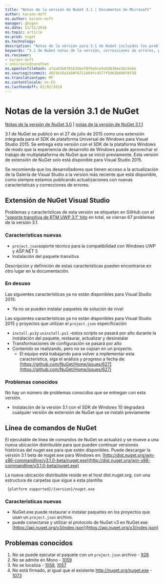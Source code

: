 ```yaml
---
title: "Notas de la versión de NuGet 3.1 | Documentos de Microsoft"
author: karann-msft
ms.author: karann-msft
manager: ghogen
ms.date: 11/11/2016
ms.topic: article
ms.prod: nuget
ms.technology: 
description: "Notas de la versión para 3.1 de NuGet incluidos los problemas conocidos, correcciones de errores, las funciones agregadas y dcr."
keywords: "3.1 de NuGet notas de la versión, correcciones de errores, problemas, conocidos agregan características, DCR"
ms.reviewer:
- karann-msft
- unniravindranathan
ms.openlocfilehash: a7aa43b8701b3bbef8f6ebce9a5d636ee1bc6abe
ms.sourcegitcommit: 4651b16a3a08f6711669fc4577f5d63b600f8f58
ms.translationtype: MT
ms.contentlocale: es-ES
ms.lasthandoff: 02/02/2018
---
```

# <a name="nuget-31-release-notes"></a>Notas de la versión 3.1 de NuGet

[Notas de la versión de NuGet 3.0](../release-notes/nuget-3.0.0.md) | [notas de la versión de NuGet 3.1.1](../release-notes/nuget-3.1.1.md)

3.1 de NuGet se publicó en el 27 de julio de 2015 como una extensión integrada para el SDK de plataforma Universal de Windows para Visual Studio 2015. Se entrega esta versión con el SDK de la plataforma Windows de modo que la experiencia de desarrollo de Windows puede aprovechar el trabajo de multiplataforma de NuGet que se inició previamente. Esta versión de extensión de NuGet solo está disponible para Visual Studio 2015.

Se recomienda que los desarrolladores que tienen acceso a la actualización de la Galería de Visual Studio a la versión más reciente que está disponible, como siempre estamos publicando actualizaciones con nuevas características y correcciones de errores.

## <a name="nuget-visual-studio-extension"></a>Extensión de NuGet Visual Studio

Problemas y características de esta versión se etiquetan en GitHub con el ["soporte transitiva de RTM UWP 3.1" hito](https://github.com/NuGet/Home/issues?utf8=%E2%9C%93&q=is%3Aclosed+milestone%3A%223.1+RTM+UWP+transitive+support%22+) en total, se cierran 67 problemas de la versión 3.1.

### <a name="new-features"></a>Características nuevas

* `project.json`soporte técnico para la compatibilidad con Windows UWP y ASP.NET 5
* Instalación del paquete transitiva

Descripción y definición de estas características pueden encontrarse en otro lugar en la documentación.

### <a name="deprecated"></a>En desuso

Las siguientes características ya no están disponibles para Visual Studio 2015:

* Ya no se pueden instalar paquetes de solución de nivel

Las siguientes características ya no están disponibles para Visual Studio 2015 y proyectos que utilizan el `project.json` especificación

* `install.ps1`y `uninstall.ps1` -estos scripts se pasará por alto durante la instalación del paquete, restaurar, actualizar y desinstalar
* Transformaciones de configuración se pasará por alto
* Contenido se realizando, pero no se copian en un proyecto.
    * El equipo está trabajando para volver a implementar esta característica, siga el análisis y progreso a fecha de: [https://github.com/NuGet/Home/issues/627](https://github.com/NuGet/Home/issues/627)


### <a name="known-issues"></a>Problemas conocidos

No hay un número de problemas conocidos que se entregan con esta versión.

* Instalación de la versión 3.1 con el SDK de Windows 10 degradará cualquier versión de extensión de NuGet que se instaló previamente

## <a name="nuget-command-line"></a>Línea de comandos de NuGet

El ejecutable de línea de comandos de NuGet se actualizó y se mueve a una nueva ubicación distribuible para que pueden continuar versiones históricas del nuget.exe para que estén disponibles.  Puede descargar la versión 3.1 beta de nuget.exe para Windows en: [http://dist.nuget.org/win-x86-commandline/v3.1.0-beta/nuget.exe](http://dist.nuget.org/win-x86-commandline/v3.1.0-beta/nuget.exe)

La nueva ubicación distribuible reside en el host dist.nuget.org, con una estructura de carpetas que sigue a esta plantilla:

     {platform supported}/{version}/nuget.exe

### <a name="new-features"></a>Características nuevas

* NuGet.exe puede restaurar e instalar paquetes en los proyectos que usan un `project.json` archivo.
* puede conectarse y utilizar el protocolo de NuGet v3 en NuGet.exe: [https://api.nuget.org/v3/index.json](https://api.nuget.org/v3/index.json)

## <a name="known-issues"></a>Problemas conocidos ##

1.    No se puede ejecutar el paquete con un `project.json` archivo - [928](https://github.com/NuGet/Home/issues/928)
2.    No se admite en Mono - [1059](https://github.com/NuGet/Home/issues/1059)
3.    No se localiza - [1058](https://github.com/NuGet/Home/issues/1058), [1057](https://github.com/NuGet/Home/issues/1057)
4.    No está firmado, al igual que el existente http://nuget.org/nuget.exe - [1073](https://github.com/NuGet/Home/issues/1073)
